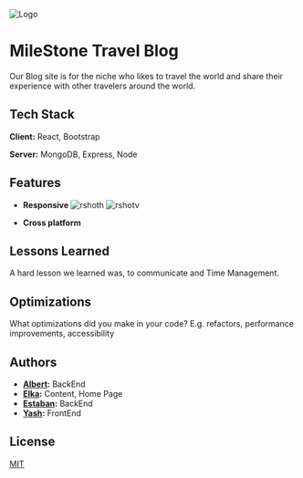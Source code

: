 
![Logo](https://github.com/DJFancyAl/Travel-Blog/assets/104106586/2b361142-ef0a-4eb9-a24c-c587c0da1486)


# MileStone Travel Blog

Our Blog site is for the niche who likes to travel the world and share their experience with other travelers around the world.


## Tech Stack

**Client:** React, Bootstrap

**Server:** MongoDB, Express, Node  


## Features

- **Responsive**
![rshoth](https://github.com/DJFancyAl/Travel-Blog/assets/104106586/be56dc5a-1190-4ebc-94c3-93f821b41b68)
![rshotv](https://github.com/DJFancyAl/Travel-Blog/assets/104106586/ff70c031-98b6-46fe-81f4-a582a29076a7)

- **Cross platform**


## Lessons Learned

A hard lesson we learned was, to communicate and Time Management.


## Optimizations

What optimizations did you make in your code? E.g. refactors, performance improvements, accessibility


## Authors

- **[Albert](https://github.com/DJFancyAl):** BackEnd
- **[Elka](https://github.com/Elka1214):** Content, Home Page
- **[Estaban](https://github.com/ebarroso2214):** BackEnd
- **[Yash](https://github.com/YashxPatel):** FrontEnd



## License

[MIT](https://choosealicense.com/licenses/mit/)

